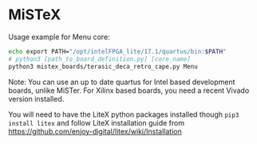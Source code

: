 # MiSTeX



Usage example for Menu core:

```sh
echo export PATH="/opt/intelFPGA_lite/17.1/quartus/bin:$PATH"
# python3 [path_to_board_definition.py] [core_name]
python3 mistex_boards/terasic_deca_retro_cape.py Menu
```
Note: You can use an up to date quartus for Intel based development boards, unlike MiSTer.
For Xilinx based boards, you need a recent Vivado version installed.

You will need to have the LiteX python packages installed though `pip3 install litex`
and follow LiteX installation guide from https://github.com/enjoy-digital/litex/wiki/Installation
